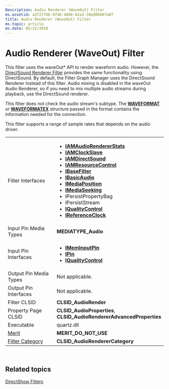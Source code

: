 ```yaml
---
Description: Audio Renderer (WaveOut) Filter
ms.assetid: a3f2776b-974b-4886-82a3-38e00b607a07
title: Audio Renderer (WaveOut) Filter
ms.topic: article
ms.date: 05/31/2018
---
```


# Audio Renderer (WaveOut) Filter

This filter uses the waveOut\* API to render waveform audio. However, the [DirectSound Renderer Filter](directsound-renderer-filter.md) provides the same functionality using DirectSound. By default, the Filter Graph Manager uses the DirectSound Renderer instead of this filter. Audio mixing is disabled in the waveOut Audio Renderer, so if you need to mix multiple audio streams during playback, use the DirectSound renderer.

This filter does not check the audio stream's subtype. The [**WAVEFORMAT**](https://docs.microsoft.com/windows/desktop/api/mmeapi/ns-mmeapi-twaveformatex) or [**WAVEFORMATEX**](https://msdn.microsoft.com/library/Dd390970(v=VS.85).aspx) structure passed in the format contains the information needed for the connection.

This filter supports a range of sample rates that depends on the audio driver.



<table>
<colgroup>
<col style="width: 50%" />
<col style="width: 50%" />
</colgroup>
<tbody>
<tr class="odd">
<td>Filter Interfaces</td>
<td><ul>
<li><a href="/windows/desktop/api/Strmif/nn-strmif-iamaudiorendererstats"><strong>IAMAudioRendererStats</strong></a></li>
<li><a href="/windows/desktop/api/Strmif/nn-strmif-iamclockslave"><strong>IAMClockSlave</strong></a></li>
<li><a href="/previous-versions/windows/desktop/api/Amaudio/nn-amaudio-iamdirectsound"><strong>IAMDirectSound</strong></a></li>
<li><a href="/windows/desktop/api/Strmif/nn-strmif-iamresourcecontrol"><strong>IAMResourceControl</strong></a></li>
<li><a href="/windows/desktop/api/Strmif/nn-strmif-ibasefilter"><strong>IBaseFilter</strong></a></li>
<li><a href="/windows/desktop/api/Control/nn-control-ibasicaudio"><strong>IBasicAudio</strong></a></li>
<li><a href="/windows/desktop/api/Control/nn-control-imediaposition"><strong>IMediaPosition</strong></a></li>
<li><a href="/windows/desktop/api/Strmif/nn-strmif-imediaseeking"><strong>IMediaSeeking</strong></a></li>
<li>IPersistPropertyBag</li>
<li>IPersistStream</li>
<li><a href="/windows/desktop/api/Strmif/nn-strmif-iqualitycontrol"><strong>IQualityControl</strong></a></li>
<li><a href="/windows/desktop/api/Strmif/nn-strmif-ireferenceclock"><strong>IReferenceClock</strong></a></li>
</ul></td>
</tr>
<tr class="even">
<td>Input Pin Media Types</td>
<td><strong>MEDIATYPE_Audio</strong></td>
</tr>
<tr class="odd">
<td>Input Pin Interfaces</td>
<td><ul>
<li><a href="/windows/desktop/api/Strmif/nn-strmif-imeminputpin"><strong>IMemInputPin</strong></a></li>
<li><a href="/windows/desktop/api/Strmif/nn-strmif-ipin"><strong>IPin</strong></a></li>
<li><a href="/windows/desktop/api/Strmif/nn-strmif-iqualitycontrol"><strong>IQualityControl</strong></a></li>
</ul></td>
</tr>
<tr class="even">
<td>Output Pin Media Types</td>
<td>Not applicable.</td>
</tr>
<tr class="odd">
<td>Output Pin Interfaces</td>
<td>Not applicable.</td>
</tr>
<tr class="even">
<td>Filter CLSID</td>
<td><strong>CLSID_AudioRender</strong></td>
</tr>
<tr class="odd">
<td>Property Page CLSID</td>
<td><strong>CLSID_AudioProperties</strong>, <strong>CLSID_AudioRendererAdvancedProperties</strong></td>
</tr>
<tr class="even">
<td>Executable</td>
<td>quartz.dll</td>
</tr>
<tr class="odd">
<td><a href="merit.md">Merit</a></td>
<td><strong>MERIT_DO_NOT_USE</strong></td>
</tr>
<tr class="even">
<td><a href="filter-categories.md">Filter Category</a></td>
<td><strong>CLSID_AudioRendererCategory</strong></td>
</tr>
</tbody>
</table>



 

## Related topics

<dl> <dt>

[DirectShow Filters](directshow-filters.md)
</dt> </dl>

 

 



